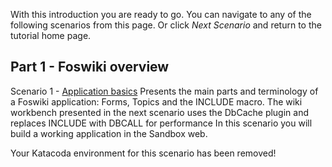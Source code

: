 With this introduction you are ready to go.
You can navigate to any of the following scenarios from this page. Or click _Next Scenario_ and return to the tutorial home page.

## Part 1 - Foswiki overview

Scenario 1 - [Application basics](https://www.katacoda.com/bramvanoosterhout/courses/foswiki/introduction)
Presents the main parts and terminology of a Foswiki application: Forms, Topics and the INCLUDE macro.
The wiki workbench presented in the next scenario uses the DbCache plugin and replaces INCLUDE with DBCALL for performance
In this scenario you will build a working application in the Sandbox web.

Your Katacoda environment for this scenario has been removed!